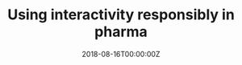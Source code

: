 ---
title: 'Using interactivity responsibly in pharma'
authors:
- Joe Cheng
date: '2018-08-16T00:00:00Z'

# Schedule page publish date (NOT proceeding's date).
publishDate: '20001-01-01T00:00:00Z'

# proceeding type.
# Legend: 0 = Uncategorized; 1 = Talk, 2 = Keynote, 3 = Workshop
# To add more update publications_types.toml and en.yaml
proceeding_types: ['1']

# proceeding name and optional abbreviated proceeding name.
proceeding: Presented at 2018 Conference
proceeding_short: Presented at 2018 Conference

abstract: 

tags:
- RStudio
featured: false

links:
url_slides: 'https://speakerdeck.com/jcheng5/using-shiny-responsibly-in-pharma'
url_video: ''

---